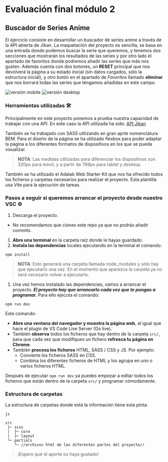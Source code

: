 # Evaluación final módulo 2

## Buscador de Series Anime

El ejercicio consiste en desarrollar un buscador de series anime a través de la API abierta de Jikan.
La maquetación del proyecto es sencilla, se basa en una entrada donde podemos buscar la serie que queremos, y tenemos dos secciones que mostrarán los resultados de las series y por otro lado el apartado de favoritos donde podremos añadir las series que más nos gusten.
Además cuenta con dos botones, un **RESET** principal que nos devolverá la página a su estado inicial (sin datos cargados, sólo la estructura inicial), y otro botón en el apartado de _Favoritos_ llamado **eliminar** que nos borrará todas las series que tengamos añadidas en este campo.

![versión mobile](/images/mobile.png)
![versión desktop](/images/desktop.png)

### Herramientas utilizadas 🛠️

Principalmente en este proyecto ponemos a prueba nuestra capacidad de trabajar con una API. En este caso la API utilizada ha sido:
[API Jikan](https://docs.api.jikan.moe/)

También se ha trabajado con SASS utilizando en gran aprte nomenclatura BEM. Para el diseño de la página se ha utilizado flexbox para poder adaptar la página a los diferentes formatos de dispositivos en los que se pueda visualizar.

> **NOTA**: Las medidas utilizadas para diferenciar los dispositivos son 320px para móvil, y a partir de 768px para tablet y desktop.

También se ha utilizado el Adalab Web Starter Kit que nos ha ofrecido todos los ficheros y carpetas necesarios para realizar el proyecto. Esta plantilla usa Vite para la ejecución de tareas.

### Pasos a seguir si queremos arrancar el proyecto desde nuestro VSC ⚙️

1. Descarga el proyecto.

- No recomendamos que clones este repo ya que no podrás añadir commits.

1. **Abre una terminal** en la carpeta raíz donde le hayas guardado.
1. **Instala las dependencias** locales ejecutando en la terminal el comando:

```
npm install
```

> **NOTA**: Esto generará una carpeta llamada node_modules y sólo hay que ejecutarlo una vez. En el momento que aparezca la carpeta ya no será necesario volver a ejecutarlo.

1. Una vez hemos instalado las dependencias, vamos a arrancar el proyecto. **_El proyecto hay que arrancarlo cada vez que te pongas a programar._** Para ello ejecuta el comando:

```
npm run dev
```

Este comando:

- **Abre una ventana del navegador y muestra la página web**, al igual que hace el plugin de VS Code Live Server (Go live).
- También **observa** todos los ficheros que hay dentro de la carpeta `src/`, para que cada vez que modifiques un fichero **refresca tu página en Chrome**.
- También **procesa los ficheros** HTML, SASS / CSS y JS. Por ejemplo:
  - Convierte los ficheros SASS en CSS.
  - Combina los diferentes ficheros de HTML y los agrupa en uno o varios ficheros HTML.

Después de ejecutar `npm run dev` ya puedes empezar a editar todos los ficheros que están dentro de la carpeta `src/` y programar cómodamente.

### Estructura de carpetas

La estructura de carpetas donde está la información tiene esta pinta:

```
js

src
 ├─ scss
 |  ├─ core
 |  ├─ layout
 └─ partials
    └─ //archivos html de las diferentes partes del proyecto//
```

> ¡Espero que el aporte os haya gustado!
